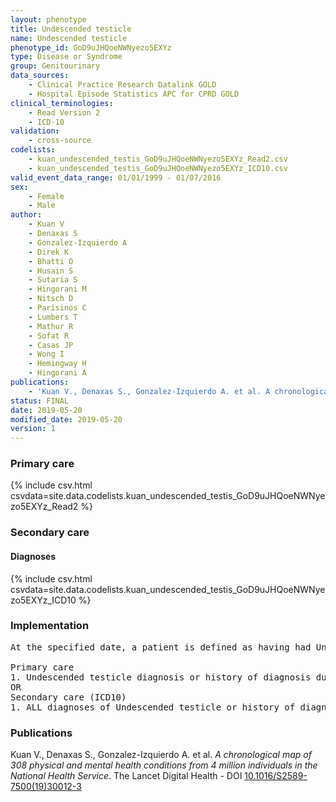 ```yaml
---
layout: phenotype
title: Undescended testicle
name: Undescended testicle
phenotype_id: GoD9uJHQoeNWNyezo5EXYz 
type: Disease or Syndrome
group: Genitourinary
data_sources: 
    - Clinical Practice Research Datalink GOLD
    - Hospital Episode Statistics APC for CPRD GOLD
clinical_terminologies: 
    - Read Version 2
    - ICD-10
validation: 
    - cross-source
codelists: 
    - kuan_undescended_testis_GoD9uJHQoeNWNyezo5EXYz_Read2.csv
    - kuan_undescended_testis_GoD9uJHQoeNWNyezo5EXYz_ICD10.csv
valid_event_data_range: 01/01/1999 - 01/07/2016
sex: 
    - Female
    - Male
author: 
    - Kuan V
    - Denaxas S
    - Gonzalez-Izquierdo A
    - Direk K
    - Bhatti O
    - Husain S
    - Sutaria S
    - Hingorani M
    - Nitsch D
    - Parisinos C
    - Lumbers T
    - Mathur R
    - Sofat R
    - Casas JP
    - Wong I
    - Hemingway H
    - Hingorani A
publications: 
    - 'Kuan V., Denaxas S., Gonzalez-Izquierdo A. et al. A chronological map of 308 physical and mental health conditions from 4 million individuals in the National Health Service. The Lancet Digital Health - DOI: 10.1016/S2589-7500(19)30012-3' 
status: FINAL
date: 2019-05-20
modified_date: 2019-05-20
version: 1
---
```

### Primary care 
{% include csv.html csvdata=site.data.codelists.kuan_undescended_testis_GoD9uJHQoeNWNyezo5EXYz_Read2 %}
### Secondary care 
#### Diagnoses 
{% include csv.html csvdata=site.data.codelists.kuan_undescended_testis_GoD9uJHQoeNWNyezo5EXYz_ICD10 %}
### Implementation 
<pre>At the specified date, a patient is defined as having had Undescended testicle IF they meet the criteria for any of the following on or before the specified date. The earliest date on which the individual meets any of the following criteria on or before the specified date is defined as the first event date:

Primary care
1. Undescended testicle diagnosis or history of diagnosis during a consultation 
OR
Secondary care (ICD10)
1. ALL diagnoses of Undescended testicle or history of diagnosis during a hospitalization</pre> 
 
### Publications 
Kuan V., Denaxas S., Gonzalez-Izquierdo A. et al. _A chronological map of 308 physical and mental health conditions from 4 million individuals in the National Health Service_. The Lancet Digital Health - DOI <a href='https://www.thelancet.com/journals/landig/article/PIIS2589-7500(19)30012-3/fulltext'>10.1016/S2589-7500(19)30012-3</a>